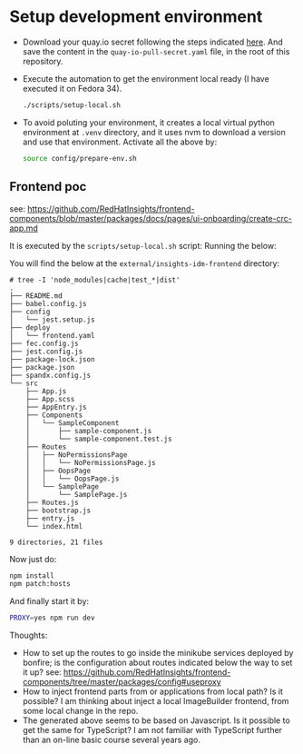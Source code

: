 # Setup development environment

- Download your quay.io secret following the steps
  indicated [here](https://consoledot.pages.redhat.com/docs/dev/getting-started/local/environment.html#_get_your_quay_pull_secret).
  And save the content in the `quay-io-pull-secret.yaml` file,
  in the root of this repository.

- Execute the automation to get the environment local
  ready (I have executed it on Fedora 34).

  ```sh
  ./scripts/setup-local.sh
  ```

- To avoid poluting your environment, it creates a
  local virtual python environment at `.venv` directory,
  and it uses nvm to download a version and use that
  environment.
  Activate all the above by:

  ```sh
  source config/prepare-env.sh
  ```

## Frontend poc

see: https://github.com/RedHatInsights/frontend-components/blob/master/packages/docs/pages/ui-onboarding/create-crc-app.md

It is executed by the `scripts/setup-local.sh` script:
Running the below:

You will find the below at the `external/insights-idm-frontend` directory:

```raw
# tree -I 'node_modules|cache|test_*|dist'
.
├── README.md
├── babel.config.js
├── config
│   └── jest.setup.js
├── deploy
│   └── frontend.yaml
├── fec.config.js
├── jest.config.js
├── package-lock.json
├── package.json
├── spandx.config.js
└── src
    ├── App.js
    ├── App.scss
    ├── AppEntry.js
    ├── Components
    │   └── SampleComponent
    │       ├── sample-component.js
    │       └── sample-component.test.js
    ├── Routes
    │   ├── NoPermissionsPage
    │   │   └── NoPermissionsPage.js
    │   ├── OopsPage
    │   │   └── OopsPage.js
    │   └── SamplePage
    │       └── SamplePage.js
    ├── Routes.js
    ├── bootstrap.js
    ├── entry.js
    └── index.html

9 directories, 21 files
```

Now just do:

```sh
npm install
npm patch:hosts
```

And finally start it by:

```sh
PROXY=yes npm run dev
```

Thoughts:

- How to set up the routes to go inside the minikube services
  deployed by bonfire; is the configuration about routes indicated
  below the way to set it up?
  see: https://github.com/RedHatInsights/frontend-components/tree/master/packages/config#useproxy
- How to inject frontend parts from or applications from
  local path? Is it possible? I am thinking about inject
  a local ImageBuilder frontend, from some local change
  in the repo.
- The generated above seems to be based on Javascript.
  Is it possible to get the same for TypeScript?
  I am not familiar with TypeScript further than an
  on-line basic course several years ago.
